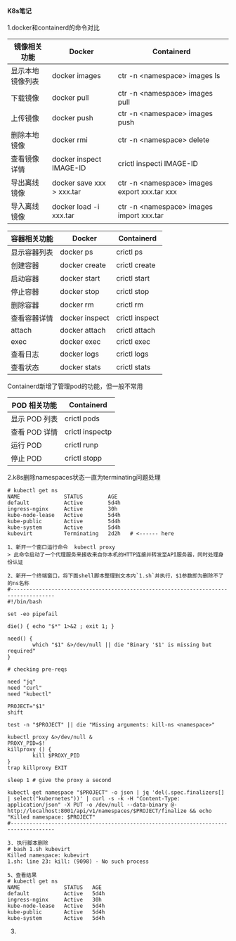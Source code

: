 #### K8s笔记

1.docker和containerd的命令对比

| 镜像相关功能     | Docker                    | Containerd                                    |
| ---------------- | ------------------------- | --------------------------------------------- |
| 显示本地镜像列表 | docker images             | ctr -n \<namespace> images ls                 |
| 下载镜像         | docker pull               | ctr -n \<namespace>  images pull              |
| 上传镜像         | docker push               | ctr -n \<namespace>  images push              |
| 删除本地镜像     | docker rmi                | ctr -n \<namespace> delete                    |
| 查看镜像详情     | docker inspect IMAGE-ID   | crictl inspecti IMAGE-ID                      |
| 导出离线镜像     | docker save xxx > xxx.tar | ctr -n \<namespace> images export xxx.tar xxx |
| 导入离线镜像     | docker load -i xxx.tar    | ctr -n \<namespace> images import xxx.tar     |

| 容器相关功能 | Docker         | Containerd     |
| ------------ | -------------- | -------------- |
| 显示容器列表 | docker ps      | crictl ps      |
| 创建容器     | docker create  | crictl create  |
| 启动容器     | docker start   | crictl start   |
| 停止容器     | docker stop    | crictl stop    |
| 删除容器     | docker rm      | crictl rm      |
| 查看容器详情 | docker inspect | crictl inspect |
| attach       | docker attach  | crictl attach  |
| exec         | docker exec    | crictl exec    |
| 查看日志     | docker logs    | crictl logs    |
| 查看状态     | docker stats   | crictl stats   |

Containerd新增了管理pod的功能，但一般不常用

| POD 相关功能  | Containerd      |
| ------------- | --------------- |
| 显示 POD 列表 | crictl pods     |
| 查看 POD 详情 | crictl inspectp |
| 运行 POD      | crictl runp     |
| 停止 POD      | crictl stopp    |

2.k8s删除namespaces状态一直为terminating问题处理

```shell
# kubectl get ns
NAME              STATUS        AGE
default           Active        5d4h
ingress-nginx     Active        30h
kube-node-lease   Active        5d4h
kube-public       Active        5d4h
kube-system       Active        5d4h
kubevirt          Terminating   2d2h   # <------ here

1、新开一个窗口运行命令  kubectl proxy
> 此命令启动了一个代理服务来接收来自你本机的HTTP连接并转发至API服务器，同时处理身份认证

2、新开一个终端窗口，将下面shell脚本整理到文本内`1.sh`并执行，$1参数即为删除不了的ns名称
#------------------------------------------------------------------------------------
#!/bin/bash

set -eo pipefail

die() { echo "$*" 1>&2 ; exit 1; }

need() {
        which "$1" &>/dev/null || die "Binary '$1' is missing but required"
}

# checking pre-reqs

need "jq"
need "curl"
need "kubectl"

PROJECT="$1"
shift

test -n "$PROJECT" || die "Missing arguments: kill-ns <namespace>"

kubectl proxy &>/dev/null &
PROXY_PID=$!
killproxy () {
        kill $PROXY_PID
}
trap killproxy EXIT

sleep 1 # give the proxy a second

kubectl get namespace "$PROJECT" -o json | jq 'del(.spec.finalizers[] | select("kubernetes"))' | curl -s -k -H "Content-Type: application/json" -X PUT -o /dev/null --data-binary @- http://localhost:8001/api/v1/namespaces/$PROJECT/finalize && echo "Killed namespace: $PROJECT"
#------------------------------------------------------------------------------------

3. 执行脚本删除
# bash 1.sh kubevirt
Killed namespace: kubevirt
1.sh: line 23: kill: (9098) - No such process

5、查看结果
# kubectl get ns    
NAME              STATUS   AGE
default           Active   5d4h
ingress-nginx     Active   30h
kube-node-lease   Active   5d4h
kube-public       Active   5d4h
kube-system       Active   5d4h
```

3. 
